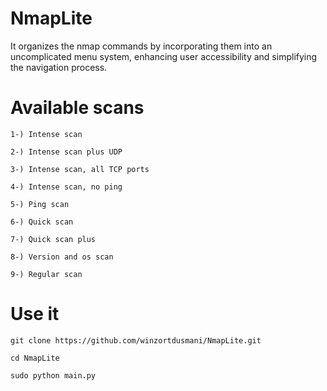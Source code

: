 # NmapLite

It organizes the nmap commands by incorporating them into an uncomplicated menu system, enhancing user accessibility and simplifying the navigation process.

# Available scans

    1-) Intense scan
    
    2-) Intense scan plus UDP
    
    3-) Intense scan, all TCP ports
    
    4-) Intense scan, no ping

    5-) Ping scan

    6-) Quick scan

    7-) Quick scan plus

    8-) Version and os scan

    9-) Regular scan

# Use it

    git clone https://github.com/winzortdusmani/NmapLite.git
    
    cd NmapLite

    sudo python main.py

